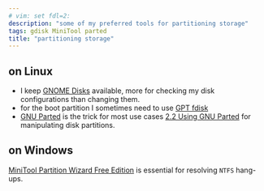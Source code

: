 ```yaml
---
# vim: set fdl=2:
description: "some of my preferred tools for partitioning storage"
tags: gdisk MiniTool parted
title: "partitioning storage"
---
```


## on Linux
- I keep [GNOME Disks](https://en.wikipedia.org/wiki/GNOME_Disks) available, more for checking my disk configurations than changing them.
- for the boot partition I sometimes need to use [GPT fdisk](https://wiki.archlinux.org/title/GPT_fdisk)
- [GNU Parted](https://en.wikipedia.org/wiki/GNU_Parted) is the trick for most use cases [2.2 Using GNU Parted](https://www.gnu.org/software/parted/manual/html_node/Running-Parted.html) for manipulating disk partitions.

## on Windows
[MiniTool Partition Wizard Free Edition](http://partitionwizard.com/free-partition-manager.html) is essential for resolving `NTFS` hang-ups.

